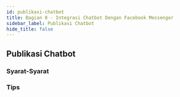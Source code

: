 ```yaml
---
id: publikasi-chatbot
title: Bagian 8 - Integrasi Chatbot Dengan Facebook Messenger
sidebar_label: Publikasi Chatbot
hide_title: false
---
```

## Publikasi Chatbot

### Syarat-Syarat

### Tips
